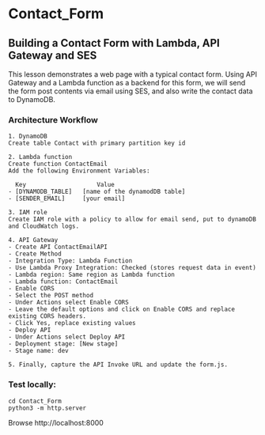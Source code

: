 # Contact_Form


## Building a Contact Form with Lambda, API Gateway and SES
This lesson demonstrates a web page with a typical contact form. Using API Gateway and a Lambda function as a backend for this form, we will send the form post contents via email using SES, and also write the contact data to DynamoDB.

### Architecture Workflow

```
1. DynamoDB
Create table Contact with primary partition key id

2. Lambda function
Create function ContactEmail
Add the following Environment Variables:

  Key                    Value
- [DYNAMODB_TABLE]	 [name of the dynamodDB table]
- [SENDER_EMAIL]	 [your email]

3. IAM role
Create IAM role with a policy to allow for email send, put to dynamoDB and CloudWatch logs.

4. API Gateway
- Create API ContactEmailAPI
- Create Method
- Integration Type: Lambda Function
- Use Lambda Proxy Integration: Checked (stores request data in event)
- Lambda region: Same region as Lambda function
- Lambda function: ContactEmail
- Enable CORS
- Select the POST method
- Under Actions select Enable CORS
- Leave the default options and click on Enable CORS and replace existing CORS headers.
- Click Yes, replace existing values
- Deploy API
- Under Actions select Deploy API
- Deployment stage: [New stage]
- Stage name: dev

5. Finally, capture the API Invoke URL and update the form.js.
```



### Test locally:

```
cd Contact_Form
python3 -m http.server
```

Browse http://localhost:8000

